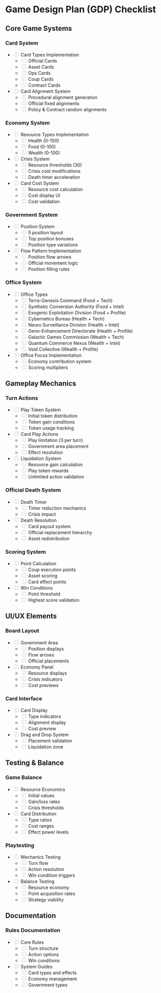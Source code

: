 # Game Design Plan (GDP) Checklist

## Core Game Systems

### Card System

- <input disabled="" type="checkbox"> Card Types Implementation
    - <input disabled="" type="checkbox"> Official Cards
    - <input disabled="" type="checkbox"> Asset Cards
    - <input disabled="" type="checkbox"> Ops Cards
    - <input disabled="" type="checkbox"> Coup Cards
    - <input disabled="" type="checkbox"> Contract Cards
- <input disabled="" type="checkbox"> Card Alignment System
    - <input disabled="" type="checkbox"> Procedural alignment generation
    - <input disabled="" type="checkbox"> Official fixed alignments
    - <input disabled="" type="checkbox"> Policy & Contract random alignments

### Economy System

- <input disabled="" type="checkbox"> Resource Types Implementation
    - <input disabled="" type="checkbox"> Health (0-100)
    - <input disabled="" type="checkbox"> Food (0-100)
    - <input disabled="" type="checkbox"> Wealth (0-100)
- <input disabled="" type="checkbox"> Crisis System
    - <input disabled="" type="checkbox"> Resource thresholds (30)
    - <input disabled="" type="checkbox"> Crisis cost modifications
    - <input disabled="" type="checkbox"> Death timer acceleration
- <input disabled="" type="checkbox"> Card Cost System
    - <input disabled="" type="checkbox"> Resource cost calculation
    - <input disabled="" type="checkbox"> Cost display UI
    - <input disabled="" type="checkbox"> Cost validation

### Government System

- <input disabled="" type="checkbox"> Position System
    - <input disabled="" type="checkbox"> 5 position layout
    - <input disabled="" type="checkbox"> Top position bonuses
    - <input disabled="" type="checkbox"> Position type variations
- <input disabled="" type="checkbox"> Flow Pattern Implementation
    - <input disabled="" type="checkbox"> Position flow arrows
    - <input disabled="" type="checkbox"> Official movement logic
    - <input disabled="" type="checkbox"> Position filling rules

### Office System

- <input disabled="" type="checkbox"> Office Types
    - <input disabled="" type="checkbox"> Terra-Genesis Command (Food + Tech)
    - <input disabled="" type="checkbox"> Synthetic Conversion Authority (Food + Intel)
    - <input disabled="" type="checkbox"> Exogenic Exploitation Division (Food + Profile)
    - <input disabled="" type="checkbox"> Cybernetics Bureau (Health + Tech)
    - <input disabled="" type="checkbox"> Neuro Surveillance Division (Health + Intel)
    - <input disabled="" type="checkbox"> Geno-Enhancement Directorate (Health + Profile)
    - <input disabled="" type="checkbox"> Galactic Games Commission (Wealth + Tech)
    - <input disabled="" type="checkbox"> Quantum Commerce Nexus (Wealth + Intel)
    - <input disabled="" type="checkbox"> Void Collective (Wealth + Profile)
- <input disabled="" type="checkbox"> Office Focus Implementation
    - <input disabled="" type="checkbox"> Economy contribution system
    - <input disabled="" type="checkbox"> Scoring multipliers

## Gameplay Mechanics

### Turn Actions

- <input disabled="" type="checkbox"> Play Token System
    - <input disabled="" type="checkbox"> Initial token distribution
    - <input disabled="" type="checkbox"> Token gain conditions
    - <input disabled="" type="checkbox"> Token usage tracking
- <input disabled="" type="checkbox"> Card Play Actions
    - <input disabled="" type="checkbox"> Play limitation (3 per turn)
    - <input disabled="" type="checkbox"> Government area placement
    - <input disabled="" type="checkbox"> Effect resolution
- <input disabled="" type="checkbox"> Liquidation System
    - <input disabled="" type="checkbox"> Resource gain calculation
    - <input disabled="" type="checkbox"> Play token rewards
    - <input disabled="" type="checkbox"> Unlimited action validation

### Official Death System

- <input disabled="" type="checkbox"> Death Timer
    - <input disabled="" type="checkbox"> Timer reduction mechanics
    - <input disabled="" type="checkbox"> Crisis impact
- <input disabled="" type="checkbox"> Death Resolution
    - <input disabled="" type="checkbox"> Card payout system
    - <input disabled="" type="checkbox"> Official replacement hierarchy
    - <input disabled="" type="checkbox"> Asset redistribution

### Scoring System

- <input disabled="" type="checkbox"> Point Calculation
    - <input disabled="" type="checkbox"> Coup execution points
    - <input disabled="" type="checkbox"> Asset scoring
    - <input disabled="" type="checkbox"> Card effect points
- <input disabled="" type="checkbox"> Win Conditions
    - <input disabled="" type="checkbox"> Point threshold
    - <input disabled="" type="checkbox"> Highest score validation

## UI/UX Elements

### Board Layout

- <input disabled="" type="checkbox"> Government Area
    - <input disabled="" type="checkbox"> Position displays
    - <input disabled="" type="checkbox"> Flow arrows
    - <input disabled="" type="checkbox"> Official placements
- <input disabled="" type="checkbox"> Economy Panel
    - <input disabled="" type="checkbox"> Resource displays
    - <input disabled="" type="checkbox"> Crisis indicators
    - <input disabled="" type="checkbox"> Cost previews

### Card Interface

- <input disabled="" type="checkbox"> Card Display
    - <input disabled="" type="checkbox"> Type indicators
    - <input disabled="" type="checkbox"> Alignment display
    - <input disabled="" type="checkbox"> Cost preview
- <input disabled="" type="checkbox"> Drag and Drop System
    - <input disabled="" type="checkbox"> Placement validation
    - <input disabled="" type="checkbox"> Liquidation zone

## Testing & Balance

### Game Balance

- <input disabled="" type="checkbox"> Resource Economics
    - <input disabled="" type="checkbox"> Initial values
    - <input disabled="" type="checkbox"> Gain/loss rates
    - <input disabled="" type="checkbox"> Crisis thresholds
- <input disabled="" type="checkbox"> Card Distribution
    - <input disabled="" type="checkbox"> Type ratios
    - <input disabled="" type="checkbox"> Cost ranges
    - <input disabled="" type="checkbox"> Effect power levels

### Playtesting

- <input disabled="" type="checkbox"> Mechanics Testing
    - <input disabled="" type="checkbox"> Turn flow
    - <input disabled="" type="checkbox"> Action resolution
    - <input disabled="" type="checkbox"> Win condition triggers
- <input disabled="" type="checkbox"> Balance Testing
    - <input disabled="" type="checkbox"> Resource economy
    - <input disabled="" type="checkbox"> Point acquisition rates
    - <input disabled="" type="checkbox"> Strategy viability

## Documentation

### Rules Documentation

- <input disabled="" type="checkbox"> Core Rules
    - <input disabled="" type="checkbox"> Turn structure
    - <input disabled="" type="checkbox"> Action options
    - <input disabled="" type="checkbox"> Win conditions
- <input disabled="" type="checkbox"> System Guides
    - <input disabled="" type="checkbox"> Card types and effects
    - <input disabled="" type="checkbox"> Economy management
    - <input disabled="" type="checkbox"> Government types